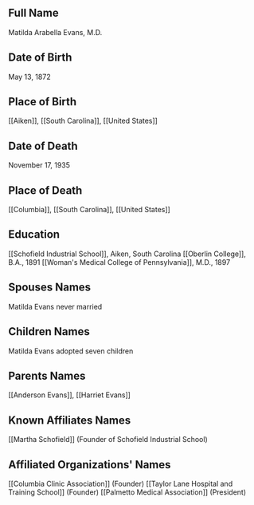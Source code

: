 

## Full Name
Matilda Arabella Evans, M.D.

## Date of Birth
May 13, 1872

## Place of Birth
[[Aiken]], [[South Carolina]], [[United States]]

## Date of Death
November 17, 1935

## Place of Death
[[Columbia]], [[South Carolina]], [[United States]]

## Education
[[Schofield Industrial School]], Aiken, South Carolina
[[Oberlin College]], B.A., 1891
[[Woman's Medical College of Pennsylvania]], M.D., 1897

## Spouses Names
Matilda Evans never married

## Children Names
Matilda Evans adopted seven children

## Parents Names
[[Anderson Evans]], [[Harriet Evans]]

## Known Affiliates Names
[[Martha Schofield]] (Founder of Schofield Industrial School)

## Affiliated Organizations' Names
[[Columbia Clinic Association]] (Founder)
[[Taylor Lane Hospital and Training School]] (Founder)
[[Palmetto Medical Association]] (President)

